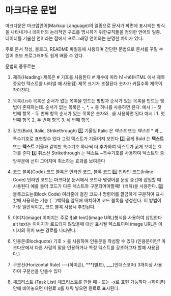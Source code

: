 # 마크다운 문법

마크다운은 마크업언어(Markup Language)의 일종으로 문서가 화면에 표시되는 형식을 나타내거나 데이터의 논리적인 구조를 명시하기 위한규칙들을 정의한 언어의 일종. 데이터를 기술한 언어라는 점에서 프로그래밍 언어와는 분명한 차이가 있다.

주로 문서 작성, 블로그, README 파일등에 사용되며 간단한 문법으로 문서를 꾸밀 수 있어 초보 프로그래머도 쉽게 배울 수 있다.

문법의 종류로는

1. 제목(Heading)
   제목은 # 기호를 사용한다 # 개수에 따라 h1~h6(HTML 에서 제목 중요한 텍스트를 나타낼 때 사용됨) 제목 크기가 조절된다 숫자가 커질수록 제목이 작아진다.

2. 목록(List)
   목록은 순서가 없는 목록을 만드는 방법과 순서가 있는 목록을 만드는 방법이 존재하는데.
   순서가 없는 목록은 -, \*, + 중 하나를 사용하면 된다.
   예시 ❕ - 첫 번째 항목 - 두 번째 항목
   순서가 있는 목록은 숫자와 . 을 사용하면 된다
   예시 ❕ 1. 첫 번째 항목 2. 두 번째 항목 3. 세 번째 항목

3. 강조(Bold, ltalic, Strikethrough)
   1️⃣ 기울임 ltalic 은 _텍스트_ 또는 _텍스트_ \* 과 \_ 특수기호로 표현할수 있다 그럼 텍스트가 기울어져 보인다
   2️⃣ 굻게 Bold 는 **텍스트** 또는 **텍스트** 기울과 같지만 특수기호 하나씩 더 추가하여 텍스트가 굵게 보이는 효과를 준다
   3️⃣ 취소선 Strikethrough 는 ~~텍스트~~ ~특수기호를 사용하여 텍스트의 중앙부분에 선이 그어지며 취소하는 효과를 보여준다

4. 코드 블록(Code)
   코드 블록은 인라인 코드, 블록 코드
   1️⃣ 인라인 코드(Inline Code)
   인라인 코드는 마크다운 문서에서 코드나 명령어를 문장 중간에 삽입할 때 사용된다 예를 들어 코드가 다른 텍스트와 구분되어야할때! `(백틱)을 사용한다.
   2️⃣ 블록코드는(Block Code)
   여러줄에 걸친 코드나 명령어를 깔끔하게 구분하여 표시할때 사용하는 기능
   (```)백틱을 앞뒤에 배치하여 코드 블록을 생성한다. 이 방법이 가장 일반적이고, 코드 블록 사용시 추천된다.

5. 이미지(image)
   이미지는 주로 ![alt text](image URL)형식을 사용하여 삽입한다 alt text는 이미지가 로드되지 않았을때 대신 표시될 텍스트이며 image URL은 이미지의 위치 또는 경로를 나타낸다.

6. 인용문(Blockquote)
   기호 > 를 사용하여 인용문을 작성할 수 있다 (인용문이란? 마크다운에서 다른 사람의 말을 인용하거나 특정 텍스트를 강조하고자 할때 사용된다.)

7. 구분선(Horizontal Rule)
   ---(하이픈), ***(별표), ___(언더스코어) 3개이상 사용하여 구분선을 만들수 있다

8. 체크리스트 (Task List)
   체크리스트를 만들 때 - [](미완료표시) 또는 -[x](완료표시)로 표현 가능하다 -(하이푼) [](대괄호) 안에 비어놓으면 미완료 x를 채워 넣으면 완료로 표시된다.
